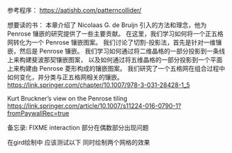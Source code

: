 参考程序：
https://aatishb.com/patterncollider/

想要读的书：
本章介绍了 Nicolaas G. de Bruijn 引入的方法和理念，他为 Penrose 镶嵌的研究提供了一些主要贡献。
在这里，我们学习如何将一个正五格网转化为一个 Penrose 镶嵌图案。
我们讨论了切割-投影法，首先是针对一维镶嵌，然后是 Penrose 镶嵌。
我们学习如何通过将二维晶格的一部分投影到一条线上来构建斐波那契镶嵌图案，
以及如何通过将五维晶格的一部分投影到一个平面上来构建由 Penrose 菱形构成的镶嵌图案。
我们研究了一个五格网在组合过程中如何变化，并分类与正五格网相关的镶嵌。
https://link.springer.com/chapter/10.1007/978-3-031-28428-1_5

Kurt Bruckner’s view on the Penrose tiling
https://link.springer.com/article/10.1007/s11224-016-0790-1?fromPaywallRec=true

备忘录:
FIXME interaction 部分在偶数部分出现问题

在gird绘制中 应该测试以下 同时绘制两个网格的效果